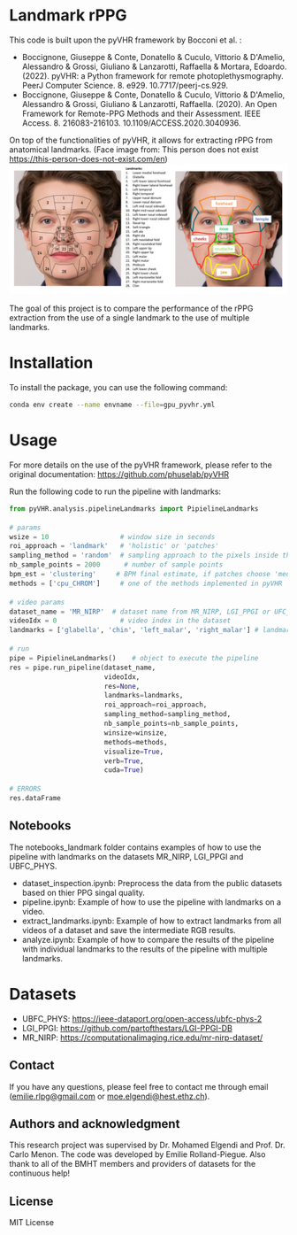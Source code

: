 # Landmark rPPG 


This code is built upon the pyVHR framework by Bocconi et al. : 
- Boccignone, Giuseppe & Conte, Donatello & Cuculo, Vittorio & D'Amelio, Alessandro & Grossi, Giuliano & Lanzarotti, Raffaella & Mortara, Edoardo. (2022). pyVHR: a Python framework for remote photoplethysmography. PeerJ Computer Science. 8. e929. 10.7717/peerj-cs.929. 
- Boccignone, Giuseppe & Conte, Donatello & Cuculo, Vittorio & D'Amelio, Alessandro & Grossi, Giuliano & Lanzarotti, Raffaella. (2020). An Open Framework for Remote-PPG Methods and their Assessment. IEEE Access. 8. 216083-216103. 10.1109/ACCESS.2020.3040936. 

On top of the functionalities of pyVHR, it allows for extracting rPPG from anatomical landmarks.
(Face image from: This person does not exist https://this-person-does-not-exist.com/en)
<img src="./img/landmarks_def.png" width="800">

The goal of this project is to compare the performance of the rPPG extraction from the use of a single landmark to the use of multiple landmarks.

# Installation

To install the package, you can use the following command:
```bash
conda env create --name envname --file=gpu_pyvhr.yml
```

# Usage

For more details on the use of the pyVHR framework, please refer to the original documentation: https://github.com/phuselab/pyVHR 

Run the following code to run the pipeline with landmarks:
```python
from pyVHR.analysis.pipelineLandmarks import PipielineLandmarks

# params
wsize = 10                  # window size in seconds
roi_approach = 'landmark'   # 'holistic' or 'patches'
sampling_method = 'random'  # sampling approach to the pixels inside the landmark: 'random' or 'all'
nb_sample_points = 2000      # number of sample points
bpm_est = 'clustering'     # BPM final estimate, if patches choose 'medians' or 'clustering'
methods = ['cpu_CHROM']     # one of the methods implemented in pyVHR

# video params
dataset_name = 'MR_NIRP'  # dataset name from MR_NIRP, LGI_PPGI or UFC_PHYS
videoIdx = 0                # video index in the dataset
landmarks = ['glabella', 'chin', 'left_malar', 'right_malar'] # landmarks to use

# run
pipe = PipielineLandmarks()    # object to execute the pipeline
res = pipe.run_pipeline(dataset_name, 
                        videoIdx, 
                        res=None, 
                        landmarks=landmarks, 
                        roi_approach=roi_approach, 
                        sampling_method=sampling_method, 
                        nb_sample_points=nb_sample_points, 
                        winsize=winsize, 
                        methods=methods, 
                        visualize=True, 
                        verb=True, 
                        cuda=True)

# ERRORS
res.dataFrame
```

## Notebooks

The notebooks_landmark folder contains examples of how to use the pipeline with landmarks on the datasets MR_NIRP, LGI_PPGI and UBFC_PHYS.
- dataset_inspection.ipynb: Preprocess the data from the public datasets based on thier PPG singal quality.
- pipeline.ipynb: Example of how to use the pipeline with landmarks on a video.
- extract_landmarks.ipynb: Example of how to extract landmarks from all videos of a dataset and save the intermediate RGB results.
- analyze.ipynb: Example of how to compare the results of the pipeline with individual landmarks to the results of the pipeline with multiple landmarks.


# Datasets

- UBFC_PHYS: https://ieee-dataport.org/open-access/ubfc-phys-2
- LGI_PPGI: https://github.com/partofthestars/LGI-PPGI-DB
- MR_NIRP: https://computationalimaging.rice.edu/mr-nirp-dataset/ 

## Contact 

If you have any questions, please feel free to contact me through email (emilie.rlpg@gmail.com or moe.elgendi@hest.ethz.ch).

## Authors and acknowledgment
This research project was supervised by Dr. Mohamed Elgendi and Prof. Dr. Carlo Menon. The code was developed by Emilie Rolland-Piegue. Also thank to all of the BMHT members and providers of datasets for the continuous help!

## License

MIT License
